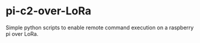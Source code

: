 # pi-c2-over-LoRa
Simple python scripts to enable remote command execution on a raspberry pi over LoRa.
